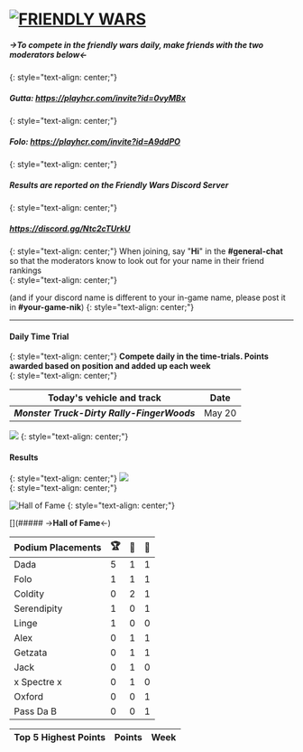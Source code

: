 #  [![FRIENDLY WARS](https://cdn.discordapp.com/attachments/830767960008294442/838384347660812298/FW-welcome-banner.png)](#_2)
##### ->**To compete in the friendly wars daily, make friends with the two moderators below**<-
{: style="text-align: center;"}
##### Gutta: <https://playhcr.com/invite?id=0vyMBx>
{: style="text-align: center;"}
##### Folo: <https://playhcr.com/invite?id=A9ddPO>  
{: style="text-align: center;"}

##### **Results are reported on the Friendly Wars Discord Server**
{: style="text-align: center;"}
#####  <https://discord.gg/Ntc2cTUrkU> 
{: style="text-align: center;"}
When joining, say "**Hi**" in the **#general-chat** so that the moderators know to look out for your name in their friend rankings  
{: style="text-align: center;"}

(and if your discord name is different to your in-game name, please post it in **#your-game-nik**)
{: style="text-align: center;"}

***

#### Daily Time Trial
{: style="text-align: center;"}
**Compete daily in the time-trials. Points awarded based on position and added up each week**  
{: style="text-align: center;"}

Today's vehicle and track | Date
:--: | :--:
***Monster Truck-Dirty Rally-FingerWoods*** | May 20

![](https://cdn.discordapp.com/attachments/831966505812885505/831966705847894036/angry_bill.png)
{: style="text-align: center;"}

#### Results
{: style="text-align: center;"}
![](https://media.discordapp.net/attachments/815005702245449728/843214499354902549/unknown.png)  
{: style="text-align: center;"}

![Hall of Fame](https://cdn.discordapp.com/attachments/806343355264401478/835663043676471306/image0.png)
{: style="text-align: center;"}

[](##### ->**Hall of Fame**<-)  

Podium Placements  | 🏆  | 🥈  | 🥉 
-- | -- | -- | --
Dada             |                5       |          1      |            1
Folo                |               1       |           1        |         1
Coldity       |                   0    |            2       |          1
Serendipity       |           1      |           0      |           1
Linge             |                1     |            0     |           0
Alex             |                 0      |           1     |            1
Getzata             |                0     |            1     |           1
Jack           |                    0     |           1        |         0
x Spectre x | 0 | 1 | 0 
Oxford            |              0    |            0       |          1
Pass Da B      |               0   |             0      |           1

| **Top 5 Highest Points** | Points  |  Week | 
| -- | -- | -- |

